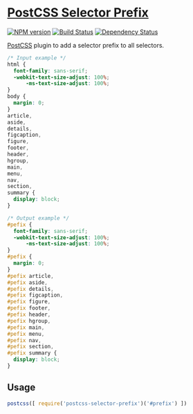 # [PostCSS Selector Prefix](https://github.com/robkorv/postcss-selector-prefix)
[![NPM version][npm-image]][npm-url] [![Build Status][travis-image]][travis-url] [![Dependency Status][daviddm-image]][daviddm-url]

[PostCSS] plugin to add a selector prefix to all selectors.


```css
/* Input example */
html {
  font-family: sans-serif;
  -webkit-text-size-adjust: 100%;
      -ms-text-size-adjust: 100%;
}
body {
  margin: 0;
}
article,
aside,
details,
figcaption,
figure,
footer,
header,
hgroup,
main,
menu,
nav,
section,
summary {
  display: block;
}
```

```css
/* Output example */
#pefix {
  font-family: sans-serif;
  -webkit-text-size-adjust: 100%;
      -ms-text-size-adjust: 100%;
}
#pefix {
  margin: 0;
}
#pefix article,
#pefix aside,
#pefix details,
#pefix figcaption,
#pefix figure,
#pefix footer,
#pefix header,
#pefix hgroup,
#pefix main,
#pefix menu,
#pefix nav,
#pefix section,
#pefix summary {
  display: block;
}
```

## Usage

```js
postcss([ require('postcss-selector-prefix')('#prefix') ])
```

[npm-image]: https://badge.fury.io/js/postcss-selector-prefix.svg
[npm-url]: https://npmjs.org/package/postcss-selector-prefix
[travis-image]: https://travis-ci.org/robkorv/postcss-selector-prefix.svg?branch=master
[travis-url]: https://travis-ci.org/robkorv/postcss-selector-prefix
[daviddm-image]: https://david-dm.org/robkorv/postcss-selector-prefix.svg?theme=shields.io
[daviddm-url]: https://david-dm.org/robkorv/postcss-selector-prefix
[PostCSS]: https://github.com/postcss/postcss
